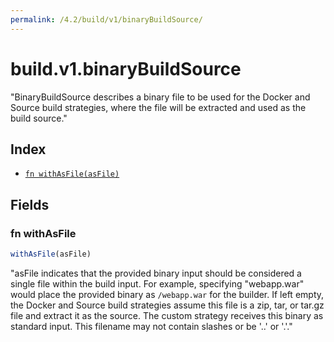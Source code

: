```yaml
---
permalink: /4.2/build/v1/binaryBuildSource/
---
```


# build.v1.binaryBuildSource

"BinaryBuildSource describes a binary file to be used for the Docker and Source build strategies, where the file will be extracted and used as the build source."

## Index

* [`fn withAsFile(asFile)`](#fn-withasfile)

## Fields

### fn withAsFile

```ts
withAsFile(asFile)
```

"asFile indicates that the provided binary input should be considered a single file within the build input. For example, specifying \"webapp.war\" would place the provided binary as `/webapp.war` for the builder. If left empty, the Docker and Source build strategies assume this file is a zip, tar, or tar.gz file and extract it as the source. The custom strategy receives this binary as standard input. This filename may not contain slashes or be '..' or '.'."